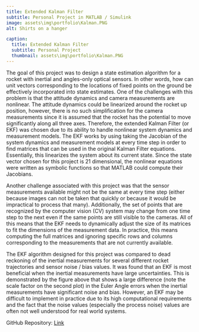 ```yaml
---
title: Extended Kalman Filter
subtitle: Personal Project in MATLAB / Simulink
image: assets\img\portfolio\Kalman.PNG
alt: Shirts on a hanger

caption:
  title: Extended Kalman Filter
  subtitle: Personal Project
  thumbnail: assets\img\portfolio\Kalman.PNG
---
```


The goal of this project was to design a state estimation algorithm for a rocket with inertial and angles-only optical sensors. In other words, how can unit vectors corresponding to the locations of fixed points on the ground be effectively incorporated into state estimates. One of the challenges with this problem is that the attitude dynamics and camera measurements are nonlinear. The attitude dynamics could be linearized around the rocket up position, however, there is no such simplification for the camera measurements since it is assumed that the rocket has the potential to move significantly along all three axes. Therefore, the extended Kalman Filter (or EKF) was chosen due to its ability to handle nonlinear system dynamics and measurement models. The EKF works by using taking the Jacobian of the system dynamics and measurement models at every time step in order to find matrices that can be used in the original Kalman Filter equations. Essentially, this linearizes the system about its current state. Since the state vector chosen for this project is 21 dimensional, the nonlinear equations were written as symbolic functions so that MATLAB could compute their Jacobians.

Another challenge associated with this project was that the sensor measurements available might not be the same at every time step (either because images can not be taken that quickly or because it would be impractical to process that many). Additionally, the set of points that are recognized by the computer vision (CV) system may change from one time step to the next even if the same points are still visible to the cameras. All of this means that the EKF needs to dynamically adjust the size of its matrices to fit the dimensions of the measurement data. In practice, this means computing the full matrices and ignoring specific rows and columns corresponding to the measurements that are not currently available.

The EKF algorithm designed for this project was compared to dead reckoning of the inertial measurements for several different rocket trajectories and sensor noise / bias values. It was found that an EKF is most beneficial when the inertial measurements have large uncertainties. This is demonstrated by the figure above that shows a large difference (note the scale factor on the second plot) in the Euler Angle errors when the inertial measurements have significant noise and bias. However, an EKF may be difficult to implement in practice due to its high computational requirements and the fact that the noise values (especially the process noise) values are often not well understood for real world systems.

GitHub Repository: [Link](https://github.com/Hlpred/Kalman/tree/main)